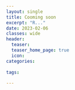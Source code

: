 ```yaml
---
layout: single
title: Cooming soon
excerpt: "R..."
date: 2023-02-06
classes: wide
header:
  teaser: 
  teaser_home_page: true
  icon: 
categories:
 
tags:
  
---
```

